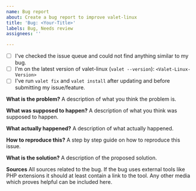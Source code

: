 ```yaml
---
name: Bug report
about: Create a bug report to improve valet-linux
title: 'Bug: <Your-Title>'
labels: Bug, Needs review
assignees: ''

---
```


- [ ] I've checked the issue queue and could not find anything similar to my bug.
- [ ] I'm on the latest version of valet-linux (`valet --version`): `<Valet-Linux-Version>`
- [ ] I've run `valet fix` and `valet install` after updating and before submitting my issue/feature.

**What is the problem?**
A description of what you think the problem is.

**What was supposed to happen?**
A description of what you think was supposed to happen.

**What actually happened?**
A description of what actually happened.

**How to reproduce this?**
A step by step guide on how to reproduce this issue.

**What is the solution?**
A description of the proposed solution.

**Sources**
All sources related to the bug. If the bug uses external tools like PHP extensions it should at
least contain a link to the tool. Any other media which proves helpful can be included here.
